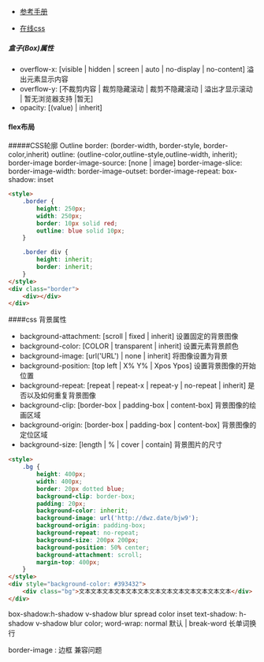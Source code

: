 + [参考手册](https://www.runoob.com/cssref/css-reference.html#background)

+ [在线css](http://jsrun.net/new)
##### 盒子(Box)属性
+ overflow-x: [visible | hidden | screen | auto | no-display | no-content] 溢出元素显示内容
+ overflow-y: [不裁剪内容 | 裁剪隐藏滚动 | 裁剪不隐藏滚动 | 溢出才显示滚动 | 暂无浏览器支持 |暂无]
+ opacity: [(value) | inherit]

#### flex布局


#####CSS轮廓 Outline
border: (border-width, border-style, border-color,inherit)
outline: (outline-color,outline-style,outline-width, inherit);
border-image
border-image-source: [none | image]
border-image-slice: 
border-image-width:
border-image-outset:
border-image-repeat:
box-shadow: inset



```html
<style>
	.border {
		height: 250px;
		width: 250px;
		border: 10px solid red;
		outline: blue solid 10px;
	}

	.border div {
		height: inherit;
		border: inherit;
	}
</style>
<div class="border">
	<div></div>
</div>
```


####css 背景属性
+ background-attachment: [scroll | fixed | inherit] 设置固定的背景图像
+ background-color: [COLOR | transparent | inherit] 设置元素背景颜色
+ background-image: [url('URL') | none | inherit]   将图像设置为背景
+ background-position: [top left | X% Y% | Xpos Ypos] 设置背景图像的开始位置
+ background-repeat: [repeat | repeat-x | repeat-y | no-repeat | inherit] 是否以及如何重复背景图像
+ background-clip: [border-box | padding-box | content-box] 背景图像的绘画区域
+ background-origin: [border-box | padding-box | content-box] 背景图像的定位区域
+ background-size: [length | % | cover | contain] 背景图片的尺寸
```html
<style>
	.bg {
		height: 400px;
		width: 400px;
		border: 20px dotted blue;
		background-clip: border-box;
		padding: 20px;
		background-color: inherit;
		background-image: url('http://dwz.date/bjw9');
		background-origin: padding-box;
		background-repeat: no-repeat;
		background-size: 200px 200px;
		background-position: 50% center;
		background-attachment: scroll;
		margin-top: 400px;
	}
</style>
<div style="background-color: #393432">
	<div class="bg">文本文本文本文本文本文本文本文本文本文本文本文本文本</div>
</div>
```






















box-shadow:h-shadow v-shadow blur spread color inset
text-shadow: h-shadow v-shadow blur color;
word-wrap: normal 默认 | break-word 长单词换行





border-image : 边框 兼容问题

[在线]: http://jsrun.net/new